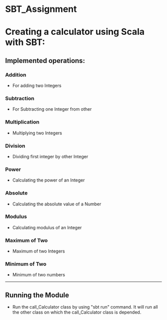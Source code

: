 # SBT_Assignment

# Creating a calculator using Scala with SBT:

## Implemented operations:

### Addition 
- For adding two Integers

### Subtraction
- For Subtracting one Integer from other

### Multiplication
- Multiplying two Integers

### Division
- Dividing first integer by other Integer

### Power
- Calculating the power of an Integer

### Absolute
- Calculating the absolute value of a Number

### Modulus
- Calculating modulus of an Integer

### Maximum of Two
- Maximum of two Integers

### Minimum of Two
- Minimum of two numbers

---------------------------------------------------------------------------------------------------------------------------
## Running the Module 
- Run the call_Calculator class by using "sbt run" command. It will run all the other class on which the call_Calculator class is depended.

